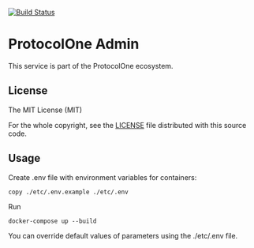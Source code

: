 [![Build Status](https://travis-ci.org/ProtocolONE/admin.protocol.one.svg?branch=master)](https://travis-ci.org/ProtocolONE/admin.protocol.one)

ProtocolOne Admin
=================

This service is part of the ProtocolOne ecosystem.



License
-------
The MIT License (MIT)

For the whole copyright, see the [LICENSE](LICENSE) file distributed with this 
source code.

Usage
-----
Create .env file with environment variables for containers:

    copy ./etc/.env.example ./etc/.env

Run 
  
    docker-compose up --build

You can override default values of parameters using the ./etc/.env file.